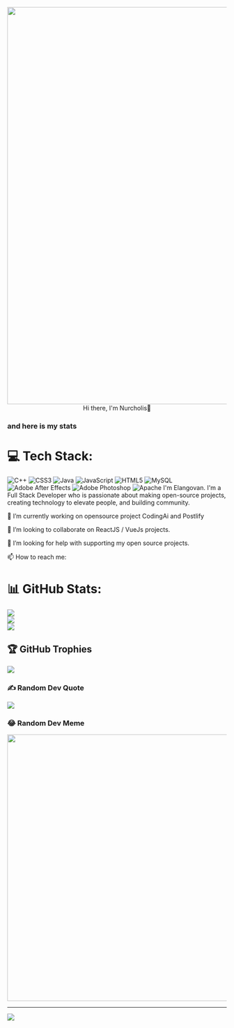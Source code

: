
<p align="center"size width="612px"><img src="https://www.codewars.com/users/nurcholis25/badges/large"width="912px"/><br />Hi there, I'm Nurcholis👋<br />

### and here is my stats


# 💻 Tech Stack:
![C++](https://img.shields.io/badge/c++-%2300599C.svg?style=flat-square&logo=c%2B%2B&logoColor=white) ![CSS3](https://img.shields.io/badge/css3-%231572B6.svg?style=flat-square&logo=css3&logoColor=white) ![Java](https://img.shields.io/badge/java-%23ED8B00.svg?style=flat-square&logo=java&logoColor=white) ![JavaScript](https://img.shields.io/badge/javascript-%23323330.svg?style=flat-square&logo=javascript&logoColor=%23F7DF1E) ![HTML5](https://img.shields.io/badge/html5-%23E34F26.svg?style=flat-square&logo=html5&logoColor=white) ![MySQL](https://img.shields.io/badge/mysql-%2300f.svg?style=flat-square&logo=mysql&logoColor=white) ![Adobe After Effects](https://img.shields.io/badge/Adobe%20After%20Effects-9999FF.svg?style=flat-square&logo=Adobe%20After%20Effects&logoColor=white) ![Adobe Photoshop](https://img.shields.io/badge/adobephotoshop-%2331A8FF.svg?style=flat-square&logo=adobephotoshop&logoColor=white) ![Apache](https://img.shields.io/badge/apache-%23D42029.svg?style=flat-square&logo=apache&logoColor=white)
I'm Elangovan. I'm a Full Stack Developer who is passionate about making open-source projects, creating technology to elevate people, and building community.

🔭 I’m currently working on opensource project CodingAi and Postlify

👯 I’m looking to collaborate on ReactJS / VueJs projects.

🤔 I’m looking for help with supporting my open source projects.

📫 How to reach me:
# 📊 GitHub Stats:
![](https://github-readme-stats.vercel.app/api?username=nurcholis25&theme=dark&hide_border=false&include_all_commits=true&count_private=true)<br/>
![](https://github-readme-streak-stats.herokuapp.com/?user=nurcholis25&theme=dark&hide_border=false)<br/>
![](https://github-readme-stats.vercel.app/api/top-langs/?username=nurcholis25&theme=dark&hide_border=false&include_all_commits=true&count_private=true&layout=compact)

## 🏆 GitHub Trophies
![](https://github-profile-trophy.vercel.app/?username=nurcholis25&theme=onedark&no-frame=false&no-bg=false&margin-w=4)

### ✍️ Random Dev Quote
![](https://quotes-github-readme.vercel.app/api?type=horizontal&theme=dark)

### 😂 Random Dev Meme
<img src="https://random-memer.herokuapp.com/" width="612px"/>

---
[![](https://visitcount.itsvg.in/api?id=nurcholis25&icon=4&color=0)](https://visitcount.itsvg.in)

<!-- Proudly created with GPRM ( https://gprm.itsvg.in ) -->
